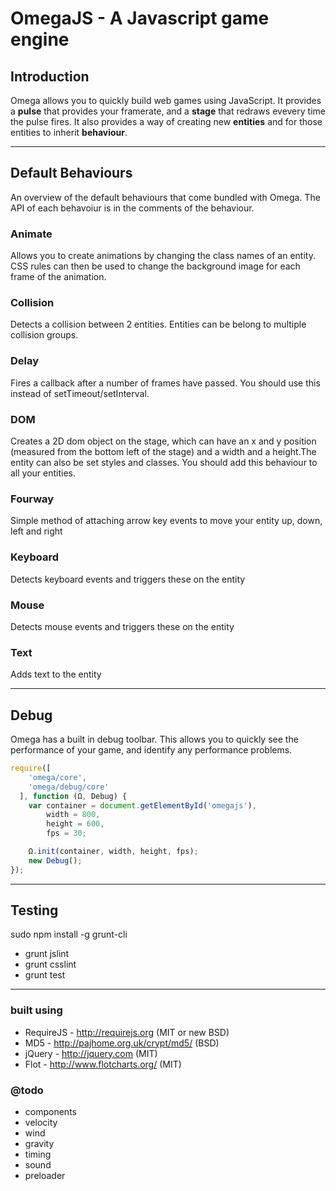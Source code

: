 OmegaJS - A Javascript game engine
==================================

## Introduction

Omega allows you to quickly build web games using JavaScript. It provides a **pulse** that provides your framerate, and a **stage** that redraws evevery time the pulse fires. It also provides a way of creating new **entities** and for those entities to inherit **behaviour**.

-----------------------------------------------

## Default Behaviours

An overview of the default behaviours that come bundled with Omega. The API of each behavoiur is in the comments of the behaviour.

### Animate

Allows you to create animations by changing the class names of an entity. CSS rules can then be used to change the background image for each frame of the animation.

### Collision

Detects a collision between 2 entities. Entities can be belong to multiple collision groups.

### Delay

Fires a callback after a number of frames have passed. You should use this instead of setTimeout/setInterval.

### DOM

Creates a 2D dom object on the stage, which can have an x and y position (measured from the bottom left of the stage) and a width and a height.The entity can also be set styles and classes. You should add this behaviour to all your entities.

### Fourway

Simple method of attaching arrow key events to move your entity up, down, left and right

### Keyboard

Detects keyboard events and triggers these on the entity

### Mouse

Detects mouse events and triggers these on the entity

### Text

Adds text to the entity

-----------------------------------------------

## Debug

Omega has a built in debug toolbar. This allows you to quickly see the performance of your game, and identify any performance problems.
```JavaScript
require([
    'omega/core',
    'omega/debug/core'
  ], function (Ω, Debug) {
    var container = document.getElementById('omegajs'),
        width = 800,
        height = 600,
        fps = 30;

    Ω.init(container, width, height, fps);
    new Debug();
});
```
-----------------------------------------------

## Testing

sudo npm install -g grunt-cli
- grunt jslint
- grunt csslint
- grunt test

-----------------------------------------------

### built using

- RequireJS - http://requirejs.org (MIT or new BSD)
- MD5 - http://pajhome.org.uk/crypt/md5/ (BSD)
- jQuery - http://jquery.com (MIT)
- Flot - http://www.flotcharts.org/ (MIT)

### @todo

- components
 - velocity
 - wind
 - gravity
 - timing
 - sound
 - preloader


